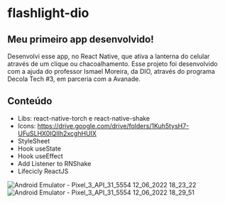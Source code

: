 # flashlight-dio

## Meu primeiro app desenvolvido!

Desenvolvi esse app, no React Native, que ativa a lanterna do celular através de um clique ou chacoalhamento. Esse projeto foi desenvolvido com a ajuda do professor Ismael Moreira, da DIO, através do programa Decola Tech #3, em parceria com a Avanade. 

## Conteúdo

- Libs: react-native-torch e react-native-shake
- Icons: https://drive.google.com/drive/folders/1Kuh5tysH7-UFuSLHX0IQIIh2xcghHUIX
- StyleSheet
- Hook useState
- Hook useEffect
- Add Listener to RNShake
- Lifecicly ReactJS

![Android Emulator - Pixel_3_API_31_5554 12_06_2022 18_23_22](https://user-images.githubusercontent.com/94722696/173254377-2b5f91f9-03a8-427d-b5dc-fb6a05bb2ef3.png)![Android Emulator - Pixel_3_API_31_5554 12_06_2022 18_29_51](https://user-images.githubusercontent.com/94722696/173254432-e8182486-067b-4a96-be10-39fd5abd69da.png)
